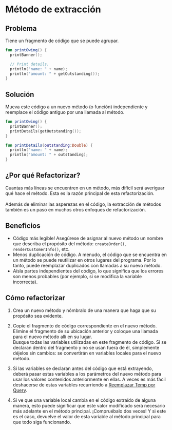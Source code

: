 # Método de extracción

## Problema

Tiene un fragmento de código que se puede agrupar.

```Kotlin
fun printOwing() {
  printBanner();

  // Print details.
  println("name: " + name);
  println("amount: " + getOutstanding());
}
```

## Solución

Mueva este código a un nuevo método (o función) independiente y reemplace el código antiguo por una llamada al método.

```Kotlin
fun printOwing() {
  printBanner();
  printDetails(getOutstanding());
}

fun printDetails(outstanding:Double) {
  println("name: " + name);
  println("amount: " + outstanding);
}
```

## ¿Por qué Refactorizar?

Cuantas más líneas se encuentren en un método, más difícil será averiguar qué hace el método. Esta es la razón principal de esta refactorización.<br><br>Además de eliminar las asperezas en el código, la extracción de métodos también es un paso en muchos otros enfoques de refactorización.

## Beneficios

* Código más legible! Asegúrese de asignar al nuevo método un nombre que describa el propósito del método: `createOrder()`, `renderCustomerInfo()`, etc.
* Menos duplicación de código. A menudo, el código que se encuentra en un método se puede reutilizar en otros lugares del programa. Por lo tanto, puede reemplazar duplicados con llamadas a su nuevo método.
* Aísla partes independientes del código, lo que significa que los errores son menos probables (por ejemplo, si se modifica la variable incorrecta).

## Cómo refactorizar

1. Crea un nuevo método y nómbralo de una manera que haga que su propósito sea evidente.

2. Copie el fragmento de código correspondiente en el nuevo método. Elimine el fragmento de su ubicación anterior y coloque una llamada para el nuevo método allí en su lugar.<br>Busque todas las variables utilizadas en este fragmento de código. Si se declaran dentro del fragmento y no se usan fuera de él, simplemente déjelos sin cambios: se convertirán en variables locales para el nuevo método.

3. Si las variables se declaran antes del código que está extrayendo, deberá pasar estas variables a los parámetros del nuevo método para usar los valores contenidos anteriormente en ellas. A veces es más fácil deshacerse de estas variables recurriendo a [Reemplazar Temp por Query](./ReplaceTempwithQuery.md).

4. Si ve que una variable local cambia en el código extraído de alguna manera, esto puede significar que este valor modificado será necesario más adelante en el método principal. ¡Compruébalo dos veces! Y si este es el caso, devuelve el valor de esta variable al método principal para que todo siga funcionando.
